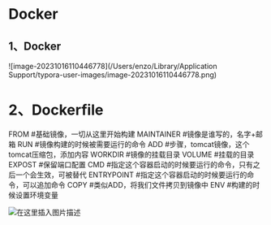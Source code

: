 # Docker





## 1、Docker



![image-20231016110446778](/Users/enzo/Library/Application Support/typora-user-images/image-20231016110446778.png)











# 2、Dockerfile



FROM #基础镜像，一切从这里开始构建
MAINTAINER #镜像是谁写的，名字+邮箱
RUN #镜像构建的时候被需要运行的命令
ADD #步骤，tomcat镜像，这个tomcat压缩包，添加内容
WORKDIR #镜像的挂载目录
VOLUME #挂载的目录
EXPOST #保留端口配置
CMD #指定这个容器启动的时候要运行的命令，只有之后一个会生效，可被替代
ENTRYPOINT #指定这个容器启动的时候要运行的命令，可以追加命令
COPY #类似ADD，将我们文件拷贝到镜像中
ENV #构建的时候设置环境变量

![在这里插入图片描述](https://p.ipic.vip/wcsdcd.png)